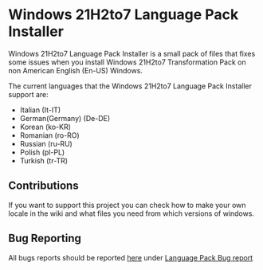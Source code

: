 # Windows 21H2to7 Language Pack Installer

Windows 21H2to7 Language Pack Installer is a small pack of files that fixes some issues when you install Windows 21H2to7 Transformation Pack on non American English (En-US) Windows.

The current languages that the Windows 21H2to7 Language Pack Installer support are:
- Italian (It-IT)
- German(Germany) (De-DE)
- Korean (ko-KR)
- Romanian (ro-RO)
- Russian (ru-RU)
- Polish (pl-PL)
- Turkish (tr-TR)
## Contributions

If you want to support this project you can check how to make your own locale in the wiki and what files you need from which versions of windows.

## Bug Reporting

All bugs reports should be reported [here](https://github.com/ImSwordQueen/Win10to7Issues/issues) under [Language Pack Bug report](https://github.com/ImSwordQueen/Win10to7Issues/issues/new?assignees=&labels=Language+Pack+Issue&projects=&template=language_pack_bug_report.yml&title=%5BADD+YOUR+LOCALE+HERE%5D)

